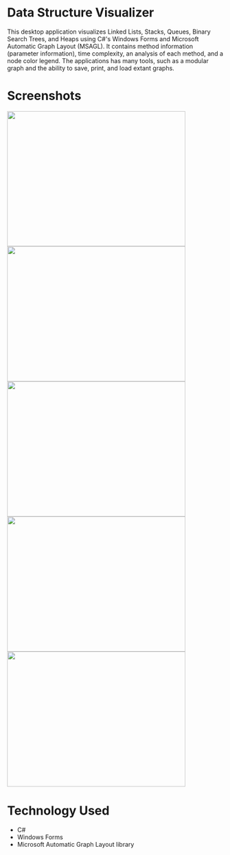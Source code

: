 # Data Structure Visualizer
This desktop application visualizes Linked Lists, Stacks, Queues, Binary Search Trees, and Heaps using C#'s Windows Forms and Microsoft Automatic Graph Layout (MSAGL). It contains method information (parameter information), time complexity, an analysis of each method, and a node color legend. The applications has many tools, such as a modular graph and the ability to save, print, and load extant graphs.

# Screenshots
<img src="https://zakpruitt.codes/images/dsv%201.PNG" width="415" height="315" /><img src="https://zakpruitt.codes/images/dsv%202.PNG" width="415" height="315" />
<img src="https://zakpruitt.codes/images/dsv%203.PNG" width="415" height="315" /><img src="https://zakpruitt.codes/images/dsv%204.PNG" width="415" height="315" />
<img src="https://zakpruitt.codes/images/dsv%205.PNG" width="415" height="315" />

# Technology Used
* C#
* Windows Forms
* Microsoft Automatic Graph Layout library
